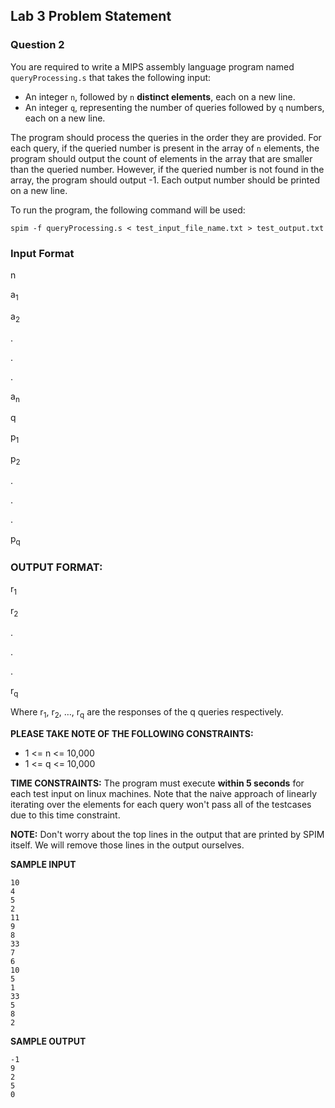 
## Lab 3 Problem Statement

### Question 2

You are required to write a MIPS assembly language program named `queryProcessing.s` that takes the following input:

- An integer `n`, followed by `n` **distinct elements**, each on a new line.
- An integer `q`, representing the number of queries followed by `q` numbers, each on a new line.

The program should process the queries in the order they are provided. For each query, if the queried number is present in the array of `n` elements, the program should output the count of elements in the array that are smaller than the queried number. However, if the queried number is not found in the array, the program should output -1. Each output number should be printed on a new line.

To run the program, the following command will be used:

```shell
spim -f queryProcessing.s < test_input_file_name.txt > test_output.txt
```

### Input Format

n

a<sub>1</sub>

a<sub>2</sub>

.

.

.

a<sub>n</sub>

q

p<sub>1</sub>

p<sub>2</sub>

.

.

.

p<sub>q</sub>


### OUTPUT FORMAT:
r<sub>1</sub>

r<sub>2</sub>

.

.

.

r<sub>q</sub>

Where r<sub>1</sub>, r<sub>2</sub>, …, r<sub>q</sub> are the responses of the q queries respectively.

**PLEASE TAKE NOTE OF THE FOLLOWING CONSTRAINTS:**
- 1 <= n <= 10,000
- 1 <= q <= 10,000

**TIME CONSTRAINTS:**
The program must execute **within 5 seconds** for each test input on linux machines. Note that the naive approach of linearly iterating over the elements for each query won't pass all of the testcases due to this time constraint. 

**NOTE:**
Don't worry about the top lines in the output that are printed by SPIM itself. We will remove those lines in the output ourselves.

**SAMPLE INPUT**
```shell
10
4
5
2
11
9
8
33
7
6
10
5
1
33
5
8
2
```


**SAMPLE OUTPUT**
```shell
-1
9
2
5
0
```
